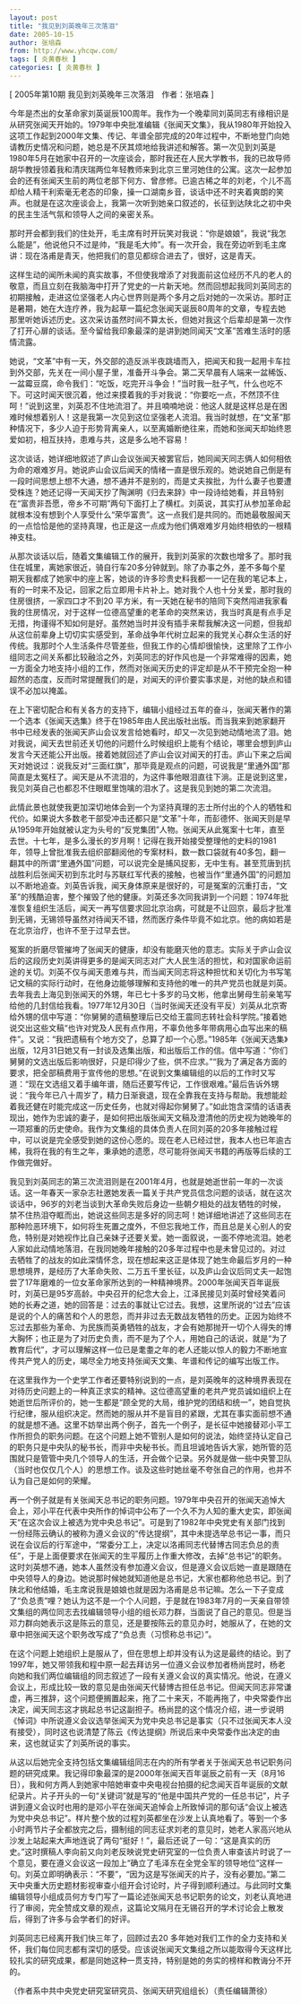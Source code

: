 ```yaml
---
layout: post
title: "我见到刘英晚年三次落泪"
date: 2005-10-15
author: 张培森
from: http://www.yhcqw.com/
tags: [ 炎黄春秋 ]
categories: [ 炎黄春秋 ]
---
```



[ 2005年第10期 我见到刘英晚年三次落泪　作者：张培森 ]


今年是杰出的女革命家刘英诞辰100周年。我作为一个晚辈同刘英同志有缘相识是从研究张闻天开始的。1979年中央批准编辑《张闻天文集》，我从1980年开始投入这项工作起到2000年文集、传记、年谱全部完成的20年过程中，不断地登门向她请教历史情况和问题，她总是不厌其烦地给我讲述和解答。第一次见到刘英是1980年5月在她家中召开的一次座谈会，那时我还在人民大学教书，我的已故导师胡华教授领着我和清庆瑞两位年轻教师来到北京三里河她住的公寓。这次一起参加会的还有张闻天生前的两位老部下何方、曾彦修。已逾古稀之年的刘老，个儿不高却给人精干利索毫无老态的印象，操一口湖南乡音，谈话中还不时夹着爽朗的笑声。也就是在这次座谈会上，我第一次听到她亲口叙述的，长征到达陕北之初中央的民主生活气氛和领导人之间的亲密关系。


那时开会都到我们的住处开，毛主席有时开玩笑对我说：“你是娘娘”，我说“我怎么能是”，他说他只不过是帅，“我是毛大帅”。有一次开会，我在旁边听到毛主席讲：现在洛甫是青天，他把我们的意见都综合进去了，很好，这是青天。


这样生动的闻所未闻的真实故事，不但使我增添了对我面前这位经历不凡的老人的敬意，而且立刻在我脑海中打开了党史的一片新天地。然而回想起我同刘英同志的初期接触，走进这位坚强老人内心世界则是两个多月之后对她的一次采访。那时正是暑期，她在大连疗养，我为起草一篇纪念张闻天诞辰80周年的文章，专程去她那里听她诉述历史。这次采访虽然时间不算太长，但她对我这个后辈却是第一次作了打开心扉的谈话。至今留给我印象最深的是讲到她同闻天“文革”苦难生活时的感情流露。


她说，“文革”中有一天，外交部的造反派半夜跳墙而入，把闻天和我一起用卡车拉到外交部，先关在一间小屋子里，准备开斗争会。第二天早晨有人端来一盆稀饭、一盆霉豆腐，命令我们：“吃饭，吃完开斗争会！”当时我一肚子气，什么也吃不下。可这时闻天很沉着，他过来摸着我的手对我说：“你要吃一点，不然顶不住呵！”说到这里，刘英忍不住地流泪了。并且喃喃地说：他这人就是这样总是在困难时候想着别人！这是我第一次见到这位坚强老人流泪。我当时就想，在“文革”那种情况下，多少人迫于形势背离亲人，以至离婚断绝往来，而她和张闻天却始终恩爱如初，相互扶持，患难与共，这是多么地不容易！


这次谈话，她详细地叙述了庐山会议张闻天被罢官后，她同闻天同志俩人如何相依为命的艰难岁月。她说庐山会议后闻天的情绪一直是很乐观的。她说她自己倒是有一段时间思想上想不大通，想不通并不是别的，而是丈夫挨批，为什么妻子也要遭受株连？她还记得一天闻天抄了陶渊明《归去来辞》中一段诗给她看，并且特别在“富贵非吾愿，帝乡不可期”两句下面打上了横杠。刘英说，其实打从参加革命起就根本没有想到个人享受什么“荣华富贵”。这一点我们是共同的。而她最敬服闻天的一点恰恰是他的坚持真理，也正是这一点成为他们俩艰难岁月始终相依的一根精神支柱。


从那次谈话以后，随着文集编辑工作的展开，我到刘英家的次数也增多了。那时我住在城里，离她家很近，骑自行车20多分钟就到。除了办事之外，差不多每个星期天我都成了她家中的座上客，她谈的许多珍贵史料我都一一记在我的笔记本上，有的一时来不及记，回家之后立即用卡片补上。她对我个人也十分关爱，那时我的住房很挤，一家四口才不到20 
平方米，有一天她在秘书的陪同下突然闯进我家看我的住房情况，对于这样一位德高望重的老革命的突然来访，我当时真是有点手足无措，拘谨得不知如何是好。虽然她当时并没有插手来帮我解决这一问题，但我却从这位前辈身上切切实实感受到，革命战争年代树立起来的我党关心群众生活的好传统。我那时个人生活条件尽管差些，但我工作的心情却很愉快，这里除了工作小组同志之间关系都比较融洽之外，刘英同志的好作风也是一个非常难得的因素，她一方面全力地支持小组的工作，然而对张闻天历史的评定却是从不干预完全抱一种超然的态度，反而时常提醒我们的是，对闻天的评价要实事求是，对他的缺点和错误不必加以掩盖。


在上下密切配合和有关各方的支持下，编辑小组经过五年的奋斗，张闻天著作的第一个选本《张闻天选集》终于在1985年由人民出版社出版。而当我来到她家翻开书中已经发表的张闻天庐山会议发言给她看时，却又一次见到她动情地流了泪。她对我说，闻天去世前还关切他的问题什么时候组织上能有个结论，哪里会想到庐山发言今天还能公开出版。接着她就回述了庐山会议对闻天的打击。庐山下来之后闻天对她说过：说我反对“三面红旗”，那毕竟是观点的问题，可说我是“里通外国”那简直是太冤枉了。闻天是从不流泪的，为这件事他眼泪直往下淌。正是说到这里，我见刘英自己也都忍不住眼眶里饱噙的泪水了。这是我见到她的第二次流泪。


此情此景也就使我更加深切地体会到一个为坚持真理的志士所付出的个人的牺牲和代价。如果说大多数老干部受冲击还都只是“文革”十年，而彭德怀、张闻天则是早从1959年开始就被认定为头号的“反党集团”人物。张闻天从此冤案十七年，直至去世。十七年，是多么漫长的岁月啊！记得在我开始接受整理他的史料的1981年，领导上曾批准我去组织部翻阅他的专案材料，数一数口袋就有40多包，翻一翻其中的所谓“里通外国”问题，可以说完全是捕风捉影，无中生有。甚至荒唐到抗战胜利后张闻天初到东北时与苏联红军代表的接触，也被当作“里通外国”的问题加以不断地追查。刘英告诉我，闻天身体原来是很好的，可是冤案的沉重打击，“文革”的残酷迫害，整个摧毁了他的健康。刘英还多次同我讲到一个问题：1974年批准恢复组织生活后，闻天一再写信要求回北京治病，可就是不让回京，最后才批准到无锡，无锡领导虽然对待闻天不错，然而医疗条件毕竟不如北京。他的病如若是在北京治疗，也许不至于过早去世。


冤案的折磨尽管摧垮了张闻天的健康，却没有能磨灭他的意志。实际关于庐山会议后的这段历史刘英讲得更多的是闻天同志对广大人民生活的担忧，和对国家命运前途的关切。刘英不仅与闻天患难与共，而当闻天同志将这种担忧和关切化为书写笔记文稿的实际行动时，在他身边能够理解和支持他的唯一的共产党员也就是刘英。去年我去上海见到张闻天的外甥，年已七十多岁的马文彬，他拿出舅母生前亲笔写给他的几封信给我看。1977年12月30日（当时张闻天还没有平反）刘英从北京寄给外甥的信中写道：“你舅舅的遗稿整理后已交给王震同志转社会科学院。”接着她说交出这些文稿“也许对党及人民有点作用，不辜负他多年带病用心血写出来的稿件”。又说：“我把遗稿有个地方交了，总算了却一个心愿。”1985年《张闻天选集》出版，12月31日她又有一封谈及选集出版，和出版后工作的信。信中写道：“你们舅舅的文选出版后影响很好，只是印得少了些，供不应求。”“我为了满足各方面的要求，把全部稿费用于宣传他的思想。”在说到文集编辑组的以后的工作时又写道：“现在文选组又着手编年谱，随后还要写传记，工作很艰难。”最后告诉外甥说：“我今年已八十周岁了，精力日渐衰退，现在全靠我在支持与帮助。我想能趁着我还健在时能完成这一历史任务，也就对得起你舅舅了。”如此饱含深情的话语表现出，她作为忠诚的妻子，是如何把出版张闻天文稿及澄清他的历史视为她晚年的一项郑重的历史使命。我作为文集组的具体负责人在同刘英的20多年接触过程中，可以说是完全感受到她的这份心愿的。现在老人已经过世，我本人也已年逾古稀，我将在我的有生之年，秉承她的遗愿，尽可能将张闻天书籍的再版等后续的工作做完做好。


我见到刘英同志的第三次流泪则是在2001年4月，也就是她逝世前一年的一次谈话。这一年春天一家杂志社邀她发表一篇关于共产党员信念问题的谈话，就在这次谈话中，96岁的刘老当谈到大革命失败后身边一些朝夕相处的战友牺牲的时候，禁不住热泪夺眶而出，她说这些同志是多好的同志呵！她详细地讲述了这些同志在那种险恶环境下，如何将生死置之度外，不但忘我地工作，而且总是关心别人的安危，特别是对她视作比自己亲妹子还要关爱。她一面叙说，一面不停地流泪。她老人家如此动情地落泪，在我同她晚年接触的20多年过程中也是未曾见过的。对过去牺牲了的战友的如此深情怀念，现在想起来这正是体现了她生命最后岁月的一种思想境界，是经历了大革命失败、二万五千里长征，以及庐山会议后同丈夫一起饱尝了17年磨难的一位女革命家所达到的一种精神境界。2000年张闻天百年诞辰时，刘英已是95岁高龄。中央召开的纪念大会上，江泽民接见刘英时曾经笑着问她的长寿之道，她的回答是：过去的事就让它过去。我想，这里所说的“过去”应该是说的个人的痛苦和个人的恩怨，而并非过去无数战友牺牲的历史。正因为始终不忘过去那些为革命、为民族而英勇牺牲的战友，才会有她那抛开一切个人得失的博大胸怀；也正是为了对历史负责，而不是为了个人，用她自己的话说，就是“为了教育后代”，才可以理解这样一位已是耄耋之年的老人还能以惊人的毅力不断地宣传共产党人的历史，竭尽全力地支持张闻天文集、年谱和传记的编写出版工作。


在这里我作为一个史学工作者还要特别说到的一点，是刘英晚年的这种境界表现在对待历史问题上的一种真正求实的精神。这位德高望重的老共产党员诚如组织上在她逝世后所评价的，她一生都是“顾全党的大局，维护党的团结和统一”，她自觉执行纪律，服从组织决定。然而她的服从并不是盲目的紧跟，尤其在事实面前想不通的就是想不通。这里不妨举出两个例子，首先一个例子，是长征中她接替邓小平工作所担负的职务问题。在这个问题上她不管别人是如何的说法，始终坚持认定自己的职务只是中央队的秘书长，而非中央秘书长。而且坦诚地告诉大家，她所管的范围就只是管管中央几个领导人的生活，开会做个记录。另外就是做一些中央警卫队（当时也仅仅几个人）的思想工作。谈及这些时她丝毫不夸张自己的作用，也并不认为自己是如何的荣耀。


再一个例子就是有关张闻天总书记的职务问题。1979年中央召开的张闻天追悼大会上，邓小平在代表中央所作的悼词中公布了一个久不为人知的重大史实，即张闻天“在这次会议上被选为党中央总书记”。可是到了1982年中央党史有关部门找到一份经陈云确认的被称为遵义会议的“传达提纲”，其中未提选举总书记一事，而只说在会议后的行军途中，“常委分工上，决定以洛甫同志代替博古同志负总的责任”，于是上面便要求在张闻天的生平履历上作重大修改，去掉“总书记”的职务。这时刘英想不通，她本人虽然没有参加遵义会议，但是遵义会议后她一直是跟随在中央领导人的身边。她说那时候她就知道他是总书记，大家也都称他总书记。到了陕北和他结婚，毛主席说我是娘娘也就是因为洛甫是总书记嘛。怎么一下子变成了“负总责”哩？她认为这不是一个个人问题，于是就在1983年7月的一天亲自带领文集组的两位同志去找编辑领导小组的组长邓力群，当面说了自己的意见。但是当邓力群向她表示这是陈云的意见，还是要按陈云的意见办时，她服从了，在她的文章中把张闻天这个职务改写成了“负总责（习惯称总书记）”。


在这个问题上她组织上是服从了，但在思想上却并没有认为这是最终的结论。到了1997年，她又带领我和程中原一起去拜访另一位遵义会议参加者杨尚昆时，杨老向她和我们两位编辑组的同志叙述了一段有关遵义会议的真实情况。他说，在遵义会议上，形成比较一致的意见是由张闻天代替博古担任总书记。但闻天同志非常谦虚，再三推辞，这个问题便搁置起来，拖了二十来天，不能再拖了，中央常委作出决定，闻天同志这才挑起总书记这副担子。杨尚昆的这个情况介绍，进一步说明《悼词》中所说遵义会议选举张闻天为党中央总书记是事实（只不过张闻天本人没有接受），同时这也说清楚了陈云《传达提纲》所说后来中央常委作出决定的由来，这也就证实了刘英所说的事实。


从这以后她完全支持包括文集编辑组同志在内的所有学者关于张闻天总书记职务问题的研究成果。我记得印象最深的是2000年张闻天百年诞辰之前有一天（8月16日），我和何方两人到她家中陪她审查中央电视台拍摄的纪念闻天百年诞辰的文献纪录片。片子开头的一句“关键词”就是写的“他是中国共产党的一任总书记”，片子讲到遵义会议时也用的是邓小平在张闻天追悼会上所致悼词的那句话“会议上被选为党中央总书记”。样片整个放的过程刘英都坐在沙发上认真地看了。等到一个多小时两节片子全都放完之后，摄制组的同志征求刘老的意见时，她老人家高兴地从沙发上站起来大声地连说了两句“挺好！”，最后还说了一句：“这是真实的历史。”这时撰稿人李向前又向刘老反映说党史研究室的一位负责人审查该片时说了一个意见，要在遵义会议这一段加上“确立了毛泽东在全党全军的领导地位”这样一句。刘英立即明确表示：“不要”，“因为这是写张闻天的片子，没有必要加。”第二天中央重大历史题材影视审查小组开会讨论时，片子得到顺利通过。与此同时文集编辑领导小组成员何方专门写了一篇论述张闻天总书记职务的论文，刘老认真地进行了审阅，完全赞成文章的观点，这篇论文隔月在无锡召开的学术讨论会上散发后，得到了许多与会学者们的好评。

刘英同志已经离开我们快三年了，回顾过去20 
多年她对我们工作的全力支持和关怀，我们每位同志都有深切的感受。应该说张闻天文集组之所以能取得今天这样比较扎实的研究成果，都是同她这种一贯支持，特别是她的务实的榜样和教诲分不开的。

（作者系中共中央党史研究室研究员、张闻天研究组组长）（责任编辑萧徐）


